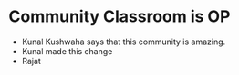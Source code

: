 # Community Classroom is OP

- Kunal Kushwaha says that this community is amazing.
- Kunal made this change
- Rajat
